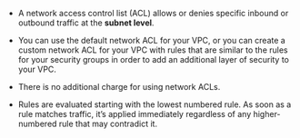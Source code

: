 * A network access control list (ACL) allows or denies specific inbound or outbound traffic at the **subnet level**.

* You can use the default network ACL for your VPC, or you can create a custom network ACL for your VPC with rules that are similar to the rules for your security groups in order to add an additional layer of security to your VPC.

* There is no additional charge for using network ACLs.

* Rules are evaluated starting with the lowest numbered rule. As soon as a rule matches traffic, it’s applied immediately regardless of any higher-numbered rule that may contradict it.